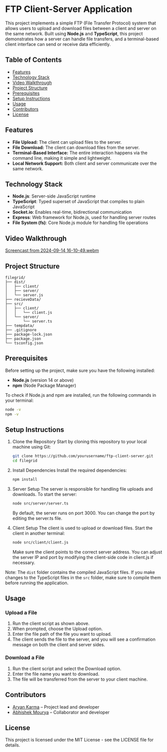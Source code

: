 # FTP Client-Server Application

This project implements a simple FTP (File Transfer Protocol) system that allows users to upload and download files between a client and server on the same network. Built using **Node.js** and **TypeScript**, this project demonstrates how a server can handle file transfers, and a terminal-based client interface can send or receive data efficiently.

## Table of Contents
- [Features](#features)
- [Technology Stack](#technology-stack)
- [Video Walkthrough](#Video-Walkthrough)
- [Project Structure](#project-structure)
- [Prerequisites](#prerequisites)
- [Setup Instructions](#setup-instructions)
- [Usage](#usage)
- [Contributors](#contributors)
- [License](#license)

## Features
- **File Upload:** The client can upload files to the server.
- **File Download:** The client can download files from the server.
- **Terminal-Based Interface:** The entire interaction happens via the command line, making it simple and lightweight.
- **Local Network Support:** Both client and server communicate over the same network.

## Technology Stack
- **Node.js**: Server-side JavaScript runtime
- **TypeScript**: Typed superset of JavaScript that compiles to plain JavaScript
- **Socket.io**: Enables real-time, bidirectional communication
- **Express**: Web framework for Node.js, used for handling server routes
- **File System (fs)**: Core Node.js module for handling file operations

## Video Walkthrough
[Screencast from 2024-09-14 16-10-49.webm](https://github.com/user-attachments/assets/c45fb9ec-e148-4df9-be21-df45c62dc484)

## Project Structure
```
filegrid/
├── dist/
│   ├── client/
│   ├── server/
│   └── server.js
├── recieveData/
├── src/
│   ├── client/
│   │   └── client.js
│   └── server/
│       └── server.ts
├── tempdata/
├── .gitignore
├── package-lock.json
├── package.json
└── tsconfig.json
```

## Prerequisites
Before setting up the project, make sure you have the following installed:
- **Node.js** (version 14 or above)
- **npm** (Node Package Manager)

To check if Node.js and npm are installed, run the following commands in your terminal:
```bash
node -v
npm -v
```

## Setup Instructions
1. Clone the Repository
   Start by cloning this repository to your local machine using Git:

   ```bash
   git clone https://github.com/yourusername/ftp-client-server.git
   cd filegrid
   ```

2. Install Dependencies
   Install the required dependencies:

   ```bash
   npm install
   ```

3. Server Setup
   The server is responsible for handling file uploads and downloads. To start the server:

   ```bash
   node src/server/server.ts
   ```

   By default, the server runs on port 3000. You can change the port by editing the server.ts file.

4. Client Setup
   The client is used to upload or download files. Start the client in another terminal:

   ```bash
   node src/client/client.js
   ```

   Make sure the client points to the correct server address. You can adjust the server IP and port by modifying the client-side code in client.js if necessary.

Note: The `dist` folder contains the compiled JavaScript files. If you make changes to the TypeScript files in the `src` folder, make sure to compile them before running the application.

## Usage
### Upload a File
1. Run the client script as shown above.
2. When prompted, choose the Upload option.
3. Enter the file path of the file you want to upload.
4. The client sends the file to the server, and you will see a confirmation message on both the client and server sides.

### Download a File
1. Run the client script and select the Download option.
2. Enter the file name you want to download.
3. The file will be transferred from the server to your client machine.

## Contributors
- [Aryan Karma](https://github.com/aryankarma) – Project lead and developer
- [Abhishek Mourya](https://github.com/abhishekmourya) – Collaborator and developer

## License
This project is licensed under the MIT License - see the LICENSE file for details.
